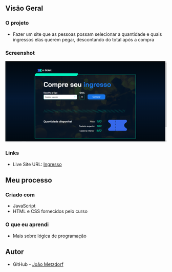## Visão Geral

### O projeto

- Fazer um site que as pessoas possam selecionar a quantidade e quais ingressos elas querem pegar, descontando do total após a compra

### Screenshot

![](./ingresso.png)

### Links

- Live Site URL: [Ingresso](https://ingresso-one.vercel.app/)

## Meu processo

### Criado com

- JavaScript
- HTML e CSS fornecidos pelo curso

### O que eu aprendi

- Mais sobre lógica de programação

## Autor

- GitHub - [João Metzdorf](https://github.com/joaometzdorf)

